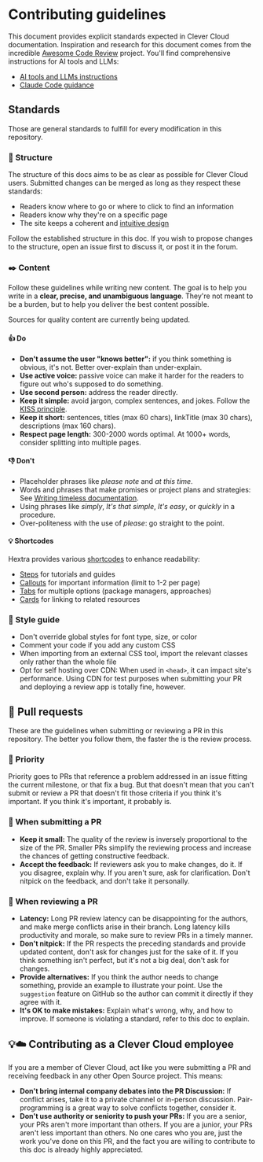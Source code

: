 
# Contributing guidelines

This document provides explicit standards expected in Clever Cloud documentation. Inspiration and research for this document comes from the incredible [Awesome Code Review](https://github.com/joho/awesome-code-review) project. You'll find comprehensive instructions for AI tools and LLMs:

- [AI tools and LLMs instructions](./.github/copilot-instructions.md)
- [Claude Code guidance](./CLAUDE.md)

## Standards

Those are general standards to fulfill for every modification in this repository.

### 🏯 Structure

The structure of this docs aims to be as clear as possible for Clever Cloud users. Submitted changes can be merged as long as they respect these standards:

- Readers know where to go or where to click to find an information
- Readers know why they're on a specific page
- The site keeps a coherent and [intuitive design](https://www.figma.com/fr/resource-library/ui-design-principles/)

Follow the established structure in this doc. If you wish to propose changes to the structure, open an issue first to discuss it, or post it in the forum.

### ✒️ Content

Follow these guidelines while writing new content. The goal is to help you write in a **clear, precise, and unambiguous language**. They're not meant to be a burden, but to help you deliver the best content possible.

Sources for quality content are currently being updated.

#### 👍 Do

- **Don't assume the user "knows better":** if you think something is obvious, it's not. Better over-explain than under-explain.
- **Use active voice:** passive voice can make it harder for the readers to figure out who's supposed to do something.
- **Use second person:** address the reader directly.
- **Keep it simple:** avoid jargon, complex sentences, and jokes. Follow the [KISS principle](https://en.wikipedia.org/wiki/KISS_principle).
- **Keep it short:** sentences, titles (max 60 chars), linkTitle (max 30 chars), descriptions (max 160 chars).
- **Respect page length:** 300-2000 words optimal. At 1000+ words, consider splitting into multiple pages.

#### 👎 Don't

- Placeholder phrases like _please note_ and _at this time_.
- Words and phrases that make promises or project plans and strategies: See [Writing timeless documentation](https://developers.google.com/style/timeless-documentation).
- Using phrases like _simply_, _It's that simple_, _It's easy_, or _quickly_ in a procedure.
- Over-politeness with the use of _please_: go straight to the point.

#### 💡 Shortcodes

Hextra provides various [shortcodes](https://imfing.github.io/hextra/docs/guide/shortcodes/) to enhance readability:

- [Steps](https://imfing.github.io/hextra/docs/guide/shortcodes/steps/) for tutorials and guides
- [Callouts](https://imfing.github.io/hextra/docs/guide/shortcodes/callout/) for important information (limit to 1-2 per page)
- [Tabs](https://imfing.github.io/hextra/docs/guide/shortcodes/tabs/) for multiple options (package managers, approaches)
- [Cards](https://imfing.github.io/hextra/docs/guide/shortcodes/cards/) for linking to related resources

### 💅 Style guide

- Don't override global styles for font type, size, or color
- Comment your code if you add any custom CSS
- When importing from an external CSS tool, import the relevant classes only rather than the whole file
- Opt for self hosting over CDN: When used in `<head>`, it can impact site's performance. Using CDN for test purposes when submitting your PR and deploying a review app is totally fine, however.

## 🫶 Pull requests

These are the guidelines when submitting or reviewing a PR in this repository. The better you follow them, the faster the is the review process.

### 🚨 Priority

Priority goes to PRs that reference a problem addressed in an issue fitting the current milestone, or that fix a bug. But that doesn't mean that you can't submit or review a PR that doesn't fit those criteria if you think it's important. If you think it's important, it probably is.

### 🫡 When submitting a PR

- **Keep it small:** The quality of the review is inversely proportional to the size of the PR. Smaller PRs simplify the reviewing process and increase the chances of getting constructive feedback.
- **Accept the feedback:** If reviewers ask you to make changes, do it. If you disagree, explain why. If you aren't sure, ask for clarification. Don't nitpick on the feedback, and don't take it personally.

### 🥸 When reviewing a PR

- **Latency:** Long PR review latency can be disappointing for the authors, and make merge conflicts arise in their branch. Long latency kills productivity and morale, so make sure to review PRs in a timely manner.
- **Don't nitpick:** If the PR respects the preceding standards and provide updated content, don't ask for changes just for the sake of it. If you think something isn't perfect, but it's not a big deal, don't ask for changes.
- **Provide alternatives:** If you think the author needs to change something, provide an example to illustrate your point. Use the `suggestion` feature on GitHub so the author can commit it directly if they agree with it.
- **It's OK to make mistakes:** Explain what's wrong, why, and how to improve. If someone is violating a standard, refer to this doc to explain.

## 💡☁️ Contributing as a Clever Cloud employee

If you are a member of Clever Cloud, act like you were submitting a PR and receiving feedback in any other Open Source project. This means:

- **Don't bring internal company debates into the PR Discussion:** If conflict arises, take it to a private channel or in-person discussion. Pair-programming is a great way to solve conflicts together, consider it.
- **Don't use authority or seniority to push your PRs:** If you are a senior, your PRs aren't more important than others. If you are a junior, your PRs aren't less important than others. No one cares who you are, just the work you've done on this PR, and the fact you are willing to contribute to this doc is already highly appreciated.
